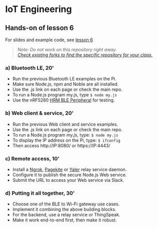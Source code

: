 # IoT Engineering
## Hands-on of lesson 6
For slides and example code, see [lesson 6](../../../fhnw-iot/blob/master/06/README.md)

> *Note: Do not work on this repository right away.*<br/>
> *[Check existing forks to find the specific repository for your class.](../../network/members)*

### a) Bluetooth LE, 20'
* Run the previous Bluetooth LE examples on the Pi.
* Make sure Node.js, npm and Noble are all installed.
* Use the .js link on each page or check the main repo.
* To run a Node.js program my.js, type ```$ node my.js```
* Use the nRF5280 [HRM BLE Peripheral](https://github.com/tamberg/fhnw-iot/blob/master/05/Arduino/nRF52840_HrmBlePeripheral/nRF52840_HrmBlePeripheral.ino) for testing.

### b) Web client &amp; service, 20'
* Run the previous Web client and service examples.
* Use the .js link on each page or check the main repo.
* To run a Node.js program _my.js_, type: ```$ node my.js```
* To display the IP address on the Pi, type: ```$ ifconfig```
* Then access http://IP:8080/ or https://IP:4443/ 

### c) Remote access, 10'
* Install a [Ngrok](https://ngrok.com/), [Pagekite](https://pagekite.net/) or [Yaler](https://yaler.net/) relay service daemon.
* Configure it to publish the secure Node.js Web service.
* Submit the URL to access your Web service via Slack.

### d) Putting it all together, 30'
* Choose one of the BLE to Wi-Fi gateway use cases.
* Implement it combining the above building blocks.
* For the backend, use a relay service or ThingSpeak.
* Make it work end-to-end first, then make it robust.
